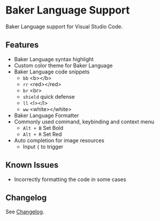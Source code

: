 # Baker Language Support

Baker Language support for Visual Studio Code.

## Features

- Baker Language syntax highlight
- Custom color theme for Baker Language
- Baker Language code snippets
    - `bb` \<b>\</b>
    - `rr` \<red>\</red>
    - `br` \<br>
    - `shield` quick defense
    - `ll` \<l>\</l>
    - `ww` \<white>\</white>
- Baker Language Formatter
- Commonly used command, keybinding and context menu
    - `Alt + B` Set Bold
    - `Alt + R` Set Red
- Auto completion for image resources
  - Input `{` to trigger

## Known Issues

- Incorrectly formatting the code in some cases

## Changelog

See [Changelog](https://github.com/Zahkrii/vscode-baker-language-support/blob/main/CHANGELOG.md).
